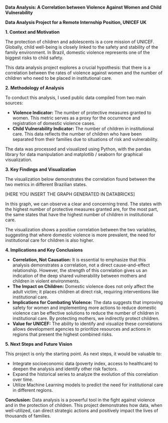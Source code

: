 **Data Analysis: A Correlation between Violence Against Women and Child Vulnerability**

**Data Analysis Project for a Remote Internship Position, UNICEF UK**

**1. Context and Motivation**

The protection of children and adolescents is a core mission of UNICEF. Globally, child well-being is closely linked to the safety and stability of the family environment. In Brazil, domestic violence represents one of the biggest risks to child safety.

This data analysis project explores a crucial hypothesis: that there is a correlation between the rates of violence against women and the number of children who need to be placed in institutional care.

**2. Methodology of Analysis**

To conduct this analysis, I used public data compiled from two main sources:

* **Violence Indicator:** The number of protective measures granted to women. This metric serves as a proxy for the occurrence and registration of domestic violence cases.
* **Child Vulnerability Indicator:** The number of children in institutional care. This data reflects the number of children who have been separated from their families due to situations of risk and vulnerability.

The data was processed and visualized using Python, with the pandas library for data manipulation and matplotlib / seaborn for graphical visualization.

**3. Key Findings and Visualization**

The visualization below demonstrates the correlation found between the two metrics in different Brazilian states.

[HERE YOU INSERT THE GRAPH GENERATED IN DATABRICKS]

In this graph, we can observe a clear and concerning trend. The states with the highest number of protective measures granted are, for the most part, the same states that have the highest number of children in institutional care.

The visualization shows a positive correlation between the two variables, suggesting that where domestic violence is more prevalent, the need for institutional care for children is also higher.

**4. Implications and Key Conclusions**

* **Correlation, Not Causation:** It is essential to emphasize that this analysis demonstrates a correlation, not a direct cause-and-effect relationship. However, the strength of this correlation gives us an indication of the deep shared vulnerability between mothers and children in violent environments.
* **The Impact on Children:** Domestic violence does not only affect the adult victim; it places children at direct risk, requiring interventions like institutional care.
* **Implications for Combating Violence:** The data suggests that improving safety for women and implementing more actions to reduce domestic violence can be effective solutions to reduce the number of children in institutional care. By protecting mothers, we indirectly protect children.
* **Value for UNICEF:** The ability to identify and visualize these correlations allows development agencies to prioritize resources and actions in regions that present the highest combined risks.

**5. Next Steps and Future Vision**

This project is only the starting point. As next steps, it would be valuable to:

* Integrate socioeconomic data (poverty index, access to healthcare) to deepen the analysis and identify other risk factors.
* Expand the historical series to analyze the evolution of this correlation over time.
* Utilize Machine Learning models to predict the need for institutional care in different regions.

**Conclusion:** Data analysis is a powerful tool in the fight against violence and in the protection of children. This project demonstrates how data, when well-utilized, can direct strategic actions and positively impact the lives of thousands of families.

